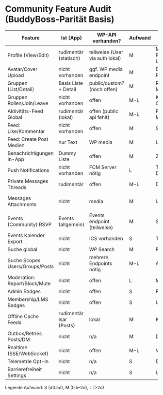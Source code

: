 # Community Feature Audit (BuddyBoss-Parität Basis)

| Feature | Ist (App) | WP-API vorhanden? | Aufwand | Risiken | Abhängigkeiten | Flag-Key |
|---------|-----------|-------------------|---------|---------|----------------|----------|
| Profile (View/Edit) | rudimentär (statisch) | teilweise (User via auth lokal) | M | Mapping Backend-Felder, DSGVO Upload | Auth Gateway, Media Picker | FEATURE_PROFILE |
| Avatar/Cover Upload | nicht vorhanden | ggf. WP media endpoint | M | Datenschutz, Upload Fehler | Media Picker, Auth | FEATURE_PROFILE_MEDIA |
| Gruppen (List/Detail) | Basis Liste + Detail | public/custom? (noch offen) | M | Rechte/Rollen Mapping | Auth, Realtime | FEATURE_GROUPS |
| Gruppen Rollen/Join/Leave | nicht vorhanden | offen | M-L | Konsistenz, Race Conditions | Groups Grundmodell | FEATURE_GROUPS_ROLES |
| Aktivitäts-Feed Global | rudimentär (lokal) | offen (public api fehlt) | M-L | Paginierung, Moderation | Realtime, Auth | FEATURE_FEED |
| Feed: Like/Kommentar | nicht vorhanden | offen | M | Spam, Rate Limiting | Feed Basis | FEATURE_FEED_INTERACTIONS |
| Feed: Create Post Medien | nur Text | WP media | M | Upload Queue, Retry | Media Picker | FEATURE_FEED_MEDIA |
| Benachrichtigungen In-App | Dummy Liste | offen | M | Zustellgarantie | Notifications Gateway | FEATURE_NOTIFICATIONS |
| Push Notifications | nicht vorhanden | FCM Server nötig | L | Token Mgmt, Opt-In DSGVO | Notification Gateway | FEATURE_PUSH |
| Private Messages Threads | rudimentär | offen | M-L | Datenschutz, E2E? | Realtime, Auth | FEATURE_MESSAGES |
| Messages Attachments | nicht | media | M | Upload Handling | Messages Basis, Media Picker | FEATURE_MESSAGES_MEDIA |
| Events (Community) RSVP | Events (allgemein) | Events endpoint (teilweise) | M | Statuskonsistenz | Auth | FEATURE_EVENTS_RSVP |
| Events Kalender Export | nicht | ICS vorhanden | S | Timezone | Events Basis | FEATURE_EVENTS_ICS |
| Suche global | nicht | WP Search | M | Performance, Ranking | Gateways | FEATURE_SEARCH |
| Suche Scopes Users/Groups/Posts | nicht | mehrere Endpoints nötig | M-L | Aggregation | Search Basis | FEATURE_SEARCH_SCOPES |
| Moderation: Report/Block/Mute | nicht | offen | L | Missbrauch, Policy | Auth, Feed | FEATURE_MODERATION |
| Admin Badges | nicht | offen | S | Falsche Anzeige | Auth claims | FEATURE_ADMIN_BADGES |
| Membership/LMS Badges | nicht | offen | S | UI Fehlinfo | Auth claims | FEATURE_MEMBERSHIP_BADGES |
| Offline Cache Feeds | rudimentär Isar (Posts) | lokal | M | Konflikte, Merge | Isar Models | FEATURE_OFFLINE_FEED |
| Outbox/Retries Posts/DM | nicht | n/a | M | Duplikate | Realtime, Storage | FEATURE_OUTBOX |
| Realtime (SSE/WebSocket) | nicht | offen | M-L | Verbindungsabbrüche | Auth | FEATURE_REALTIME |
| Telemetrie Opt-In | nicht | n/a | S | DSGVO Fehler | A11y/Prefs | FEATURE_TELEMETRY |
| Barrierefreiheit Settings | nicht | n/a | S | UI Inkompatibilität | Theme Controller | FEATURE_A11Y |

Legende Aufwand: S (≤0.5d), M (0.5–2d), L (>2d)
